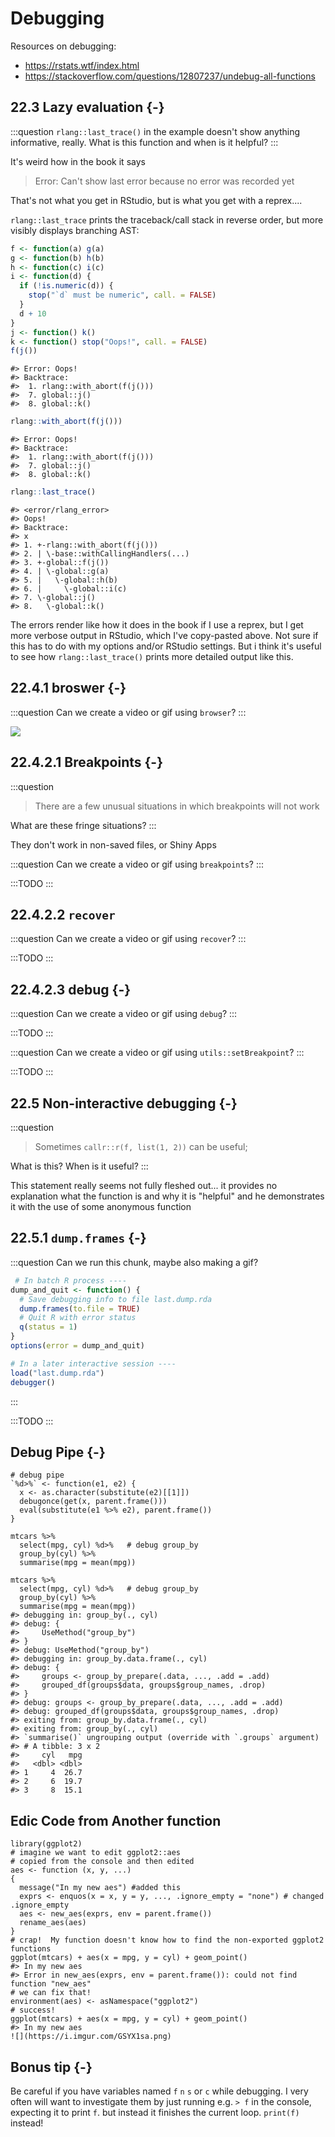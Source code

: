# Debugging

Resources on debugging:

- https://rstats.wtf/index.html
- https://stackoverflow.com/questions/12807237/undebug-all-functions


## 22.3 Lazy evaluation {-}

:::question
`rlang::last_trace()` in the example doesn't show anything informative, really. What is this function and when is it helpful?
:::

It's weird how in the book it says
> Error: Can't show last error because no error was recorded yet

That's not what you get in RStudio, but is what you get with a reprex....

`rlang::last_trace` prints the traceback/call stack in reverse order, but more visibly displays branching AST:


```r
f <- function(a) g(a)
g <- function(b) h(b)
h <- function(c) i(c)
i <- function(d) {
  if (!is.numeric(d)) {
    stop("`d` must be numeric", call. = FALSE)
  }
  d + 10
}
j <- function() k()
k <- function() stop("Oops!", call. = FALSE)
f(j())
```

```
#> Error: Oops!
#> Backtrace:
#>  1. rlang::with_abort(f(j()))
#>  7. global::j()
#>  8. global::k()
```


```r
rlang::with_abort(f(j()))
```

```
#> Error: Oops!
#> Backtrace:
#>  1. rlang::with_abort(f(j()))
#>  7. global::j()
#>  8. global::k()
```


```r
rlang::last_trace()
```

```
#> <error/rlang_error>
#> Oops!
#> Backtrace:
#> x
#> 1. +-rlang::with_abort(f(j()))
#> 2. | \-base::withCallingHandlers(...)
#> 3. +-global::f(j())
#> 4. | \-global::g(a)
#> 5. |   \-global::h(b)
#> 6. |     \-global::i(c)
#> 7. \-global::j()
#> 8.   \-global::k()
```


The errors render like how it does in the book if I use a reprex, but I get more verbose output in RStudio, which I've copy-pasted above. Not sure if this has to do with my options and/or RStudio settings. But i think it's useful to see how `rlang::last_trace()` prints more detailed output like this.

## 22.4.1 broswer {-}

:::question
Can we create a video or gif using `browser`?
:::

<img src="images/debugging/browser.gif" style="display: block; margin: auto;" />

## 22.4.2.1 Breakpoints {-}

:::question
> There are a few unusual situations in which breakpoints will not work

What are these fringe situations?
:::

They don't work in non-saved files, or Shiny Apps


:::question
Can we create a video or gif using `breakpoints`?
:::

:::TODO
:::


## 22.4.2.2 `recover`

:::question
Can we create a video or gif using `recover`?
:::

:::TODO
:::

## 22.4.2.3 debug {-}

:::question
Can we create a video or gif using `debug`?
:::

:::TODO
:::

:::question
Can we create a video or gif using `utils::setBreakpoint`?
:::

:::TODO
:::

## 22.5 Non-interactive debugging {-}

:::question
> Sometimes `callr::r(f, list(1, 2))` can be useful;
 
What is this? When is it useful?
:::
 
This statement really seems not fully fleshed out... it provides no explanation what the function is and why it is "helpful" and he demonstrates it with the use of some anonymous function
 
## 22.5.1 `dump.frames` {-}
 
:::question
Can we run this chunk, maybe also making a gif?

```r
 # In batch R process ----
dump_and_quit <- function() {
  # Save debugging info to file last.dump.rda
  dump.frames(to.file = TRUE)
  # Quit R with error status
  q(status = 1)
}
options(error = dump_and_quit)

# In a later interactive session ----
load("last.dump.rda")
debugger()
```
:::
 
:::TODO
:::

## Debug Pipe {-}

```
# debug pipe
`%d>%` <- function(e1, e2) {
  x <- as.character(substitute(e2)[[1]])
  debugonce(get(x, parent.frame()))
  eval(substitute(e1 %>% e2), parent.frame())
}

mtcars %>% 
  select(mpg, cyl) %d>%   # debug group_by
  group_by(cyl) %>% 
  summarise(mpg = mean(mpg))

mtcars %>% 
  select(mpg, cyl) %d>%   # debug group_by
  group_by(cyl) %>% 
  summarise(mpg = mean(mpg))
#> debugging in: group_by(., cyl)
#> debug: {
#>     UseMethod("group_by")
#> }
#> debug: UseMethod("group_by")
#> debugging in: group_by.data.frame(., cyl)
#> debug: {
#>     groups <- group_by_prepare(.data, ..., .add = .add)
#>     grouped_df(groups$data, groups$group_names, .drop)
#> }
#> debug: groups <- group_by_prepare(.data, ..., .add = .add)
#> debug: grouped_df(groups$data, groups$group_names, .drop)
#> exiting from: group_by.data.frame(., cyl)
#> exiting from: group_by(., cyl)
#> `summarise()` ungrouping output (override with `.groups` argument)
#> # A tibble: 3 x 2
#>     cyl   mpg
#>   <dbl> <dbl>
#> 1     4  26.7
#> 2     6  19.7
#> 3     8  15.1
```

## Edic Code from Another function

```
library(ggplot2)
# imagine we want to edit ggplot2::aes
# copied from the console and then edited
aes <- function (x, y, ...) 
{
  message("In my new aes") #added this
  exprs <- enquos(x = x, y = y, ..., .ignore_empty = "none") # changed .ignore_empty
  aes <- new_aes(exprs, env = parent.frame())
  rename_aes(aes)
}
# crap!  My function doesn't know how to find the non-exported ggplot2 functions
ggplot(mtcars) + aes(x = mpg, y = cyl) + geom_point()
#> In my new aes
#> Error in new_aes(exprs, env = parent.frame()): could not find function "new_aes"
# we can fix that!
environment(aes) <- asNamespace("ggplot2")
# success!
ggplot(mtcars) + aes(x = mpg, y = cyl) + geom_point()
#> In my new aes
![](https://i.imgur.com/GSYX1sa.png)
```

## Bonus tip {-}

Be careful if you have variables named `f` `n` `s` or `c` while debugging.  I very often will want to investigate them by just running e.g. `> f` in the console, expecting it to print `f`.  but instead it finishes the current loop.  `print(f)` instead!
